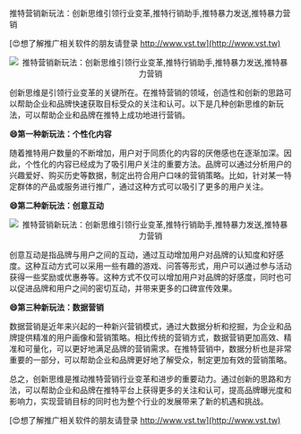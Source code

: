 推特营销新玩法：创新思维引领行业变革,推特行销助手,推特暴力发送,推特暴力营销

[😍想了解推广相关软件的朋友请登录 http://www.vst.tw](http://www.vst.tw)

 <center><img src="https://vst.tw/MP4/tuiguang/png/0.png" alt="推特营销新玩法：创新思维引领行业变革,推特行销助手,推特暴力发送,推特暴力营销"></center>

创新思维是引领行业变革的关键所在。在推特营销的领域，创造性和创新的思路可以帮助企业和品牌快速获取目标受众的关注和认可。以下是几种创新思维的新玩法，可以帮助企业和品牌在推特上成功地进行营销。

**😄第一种新玩法：个性化内容**

随着推特用户数量的不断增加，用户对于同质化的内容的厌倦感也在逐渐加深。因此，个性化的内容已经成为了吸引用户关注的重要方法。品牌可以通过分析用户的兴趣爱好、购买历史等数据，制定出符合用户口味的营销策略。比如，针对某一特定群体的产品或服务进行推广，通过这种方式可以吸引了更多的用户关注。

**😄第二种新玩法：创意互动**

 <center><img src="https://vst.tw/MP4/tuiguang/png/2.png" alt="推特营销新玩法：创新思维引领行业变革,推特行销助手,推特暴力发送,推特暴力营销"></center>

创意互动是指品牌与用户之间的互动，通过互动增加用户对品牌的认知度和好感度。这种互动方式可以采用一些有趣的游戏、问答等形式，用户可以通过参与活动获得一些奖励或优惠券等。这种方式不仅可以增加用户对品牌的好感度，同时也可以促进品牌和用户之间的密切互动，并带来更多的口碑宣传效果。

**😄第三种新玩法：数据营销**

数据营销是近年来兴起的一种新兴营销模式，通过大数据分析和挖掘，为企业和品牌提供精准的用户画像和营销策略。相比传统的营销方式，数据营销更加高效、精准和可量化，可以更好地满足品牌的营销需求。在推特营销中，数据分析也是非常重要的一部分，可以帮助企业和品牌更好地了解受众，制定更加有效的营销策略。

总之，创新思维是推动推特营销行业变革和进步的重要动力。通过创新的思路和方法，可以帮助企业和品牌在推特平台上获得更多的关注和认可，提高品牌曝光度和影响力，实现营销目标的同时也为整个行业的发展带来了新的机遇和挑战。

[😍想了解推广相关软件的朋友请登录 http://www.vst.tw](http://www.vst.tw)



